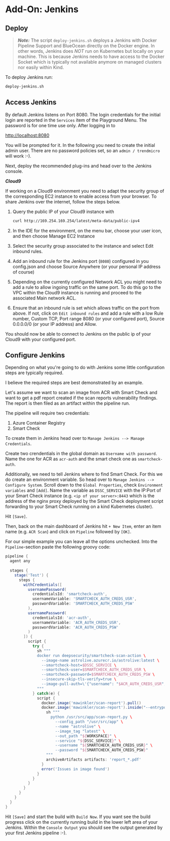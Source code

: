 # Add-On: Jenkins

## Deploy

> ***Note:*** The script `deploy-jenkins.sh` deploys a Jenkins with Docker Pipeline Support and BlueOcean directly on the Docker engine. In other words, Jenkins does *NOT* run on Kubernetes but locally on your machine. This is because Jenkins needs to have access to the Docker Socket which is typically not available anymore on managed clusters nor easily within Kind.

To deploy Jenkins run:

```sh
deploy-jenkins.sh
```

## Access Jenkins

By default Jenkins listens on Port 8080. The login credentials for the initial login are reported in the `Services` item of the Playground Menu. The password is for one time use only. After logging in to

<http://localhost:8080>

You will be prompted for it. In the following you need to create the initial admin user. There are no password policies set, so an `admin / trendmicro` will work :-).

Next, deploy the recommended plug-ins and head over to the Jenkins console.

***Cloud9***

If working on a Cloud9 environment you need to adapt the security group of the corresponding EC2 instance to enable access from your browser. To share Jenkins over the internet, follow the steps below.

1. Query the public IP of your Cloud9 instance with

   ```sh
   curl http://169.254.169.254/latest/meta-data/public-ipv4
   ```

2. In the IDE for the environment, on the menu bar, choose your user icon, and then choose Manage EC2 Instance
3. Select the security group associated to the instance and select Edit inbound rules.
4. Add an inbound rule for the Jenkins port (`8080`) configured in you config.json and choose Source Anywhere (or your personal IP address of course)
5. Depending on the currently configured Network ACL you might need to add a rule to allow ingoing traffic on the same port. To do this go to the VPC within the Cloud9 instance is running and proceed to the associated Main network ACL.
6. Ensure that an inbound rule is set which allows traffic on the port from above. If not, click on `Edit inbound rules` and add a rule with a low Rule number, Custom TCP, Port range 8080 (or your configured port), Source 0.0.0.0/0 (or your IP address) and Allow.

You should now be able to connect to Jenkins on the public ip of your Cloud9 with your configured port.

## Configure Jenkins

Depending on what you're going to do with Jenkins some little configuration steps are typically required.

I believe the required steps are best demonstrated by an example.

Let's assume we want to scan an image from ACR with Smart Check and want to get a pdf report created if the scan reports vulnerability findings. The report is then filed as an artifact within the pipeline run.

The pipeline will require two credentials:

1. Azure Container Registry
2. Smart Check

To create them in Jenkins head over to `Manage Jenkins --> Manage Credentials`.

Create two crendentials in the global domain as `Username with password`. Name the one for ACR as `acr-auth` and the smart check one as `smartcheck-auth`.

Additionally, we need to tell Jenkins where to find Smart Check. For this we do create an environment variable. So head over to `Manage Jenkins --> Configure System`. Scroll down to the `Global Properties`, check `Environment variables` and `[Add]`. Name the variable as `DSSC_SERVICE` with the IP:Port of your Smart Check instance (e.g. `<ip of your server>:8443` which is the address of the nginx proxy deployed by the Smart Check deployment script forwarding to your Smart Check running on a kind Kubernetes cluster).

Hit `[Save]`.

Then, back on the main dashboard of Jenkins hit `+ New Item`, enter an item name (e.g. `ACR Scan`) and click on `Pipeline` followed by `[OK]`.

For our simple example you can leave all the options unchecked. Into the `Pipeline`-section paste the following groovy code:

```groovy
pipeline {
  agent any
 
  stages {
    stage('Test') {
      steps {
        withCredentials([
          usernamePassword(
            credentialsId: 'smartcheck-auth',
            usernameVariable: 'SMARTCHECK_AUTH_CREDS_USR',
            passwordVariable: 'SMARTCHECK_AUTH_CREDS_PSW'
          ),
          usernamePassword(
            credentialsId: 'acr-auth',
            usernameVariable: 'ACR_AUTH_CREDS_USR',
            passwordVariable: 'ACR_AUTH_CREDS_PSW'
          )
        ]) { 
          script {
            try {
              sh """
              docker run deepsecurity/smartcheck-scan-action \
                --image-name astrolive.azurecr.io/astrolive:latest \
                --smartcheck-host=$DSSC_SERVICE \
                --smartcheck-user=$SMARTCHECK_AUTH_CREDS_USR \
                --smartcheck-password=$SMARTCHECK_AUTH_CREDS_PSW \
                --insecure-skip-tls-verify=true \
                --image-pull-auth=\'{"username": "$ACR_AUTH_CREDS_USR", "password": "$ACR_AUTH_CREDS_PSW"}\'
              """
            } catch(e) {
              script {
                docker.image('mawinkler/scan-report').pull()
                docker.image('mawinkler/scan-report').inside("--entrypoint=''") {
                  sh """
                    python /usr/src/app/scan-report.py \
                      --config_path "/usr/src/app" \
                      --name "astrolive" \
                      --image_tag "latest" \
                      --out_path "${WORKSPACE}" \
                      --service "${DSSC_SERVICE}" \
                      --username "${SMARTCHECK_AUTH_CREDS_USR}" \
                      --password "${SMARTCHECK_AUTH_CREDS_PSW}"
                  """
                  archiveArtifacts artifacts: 'report_*.pdf'
                }
                error('Issues in image found')
              }
            }
          }
        }
      }
    }
  }
}
```

Hit `[Save]` and start the build with `Build Now`. If you want see the build progress click on the currently running build in the lower left area of your Jenkins. Within the `Console Output` you should see the output generated by your first Jenkins pipeline :-).
